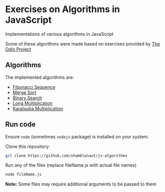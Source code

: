 # Exercises on Algorithms in JavaScript
Implementations of various algorithms in JavaScript

Some of these algorithms were made based on exercises provided by [The Odin Project](https://theodinproject.com)

## Algorithms
The implemented algorithms are:
- [Fibonacci Sequence](https://en.wikipedia.org/wiki/Fibonacci_sequence)
- [Merge Sort](https://en.wikipedia.org/wiki/Merge_sort)
- [Binary Search](https://en.wikipedia.org/wiki/Binary_search_algorithm)
- [Long Multiplication](https://en.wikipedia.org/wiki/Multiplication_algorithm#Long_multiplication)
- [Karatsuba Multiplication](https://en.wikipedia.org/wiki/Karatsuba_algorithm)

## Run code
Ensure `node` (sometimes `nodejs` package) is installed on your system.

Clone this repository:
```sh
git clone https://github.com/shamblonaut/js-algorithms
```

Run any of the files (replace fileName.js with actual file names)
```sh
node fileName.js
```
**Note:** Some files may require additional arguments to be passed to them

